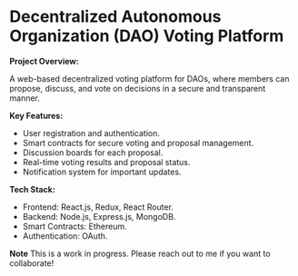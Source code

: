 # Decentralized Autonomous Organization (DAO) Voting Platform

**Project Overview:**

A web-based decentralized voting platform for DAOs, where members can propose, discuss, and vote on decisions in a secure and transparent manner.

**Key Features:**

- User registration and authentication.
- Smart contracts for secure voting and proposal management.
- Discussion boards for each proposal.
- Real-time voting results and proposal status.
- Notification system for important updates.

**Tech Stack:**

- Frontend: React.js, Redux, React Router.
- Backend: Node.js, Express.js, MongoDB.
- Smart Contracts: Ethereum.
- Authentication: OAuth.

**Note** This is a work in progress. Please reach out to me if you want to collaborate!

<!--
**Installation:**

1. Clone the repository:

```
git clone https://github.com/your-username/dao-voting-platform.git
```

2. Install dependencies for the frontend and backend:

```
cd dao-voting-frontend
npm install
cd ..
cd dao-voting-backend
npm install
```

**Usage:**

1. Start the backend server:

```
cd dao-voting-backend
npm start
```

2. Start the frontend development server:

```
cd dao-voting-frontend
npm start
```

The application should now be accessible at `http://localhost:3000`.

**How to Contribute:**

We welcome contributions from the open-source community. If you'd like to contribute to the project, please follow these steps:

1. Fork the project on GitHub.
2. Create a new branch for your feature or bug fix:
   ```
   git checkout -b feature/your-feature-name
   ```
3. Commit your changes and push them to your fork:
   ```
   git commit -m "Add your message here"
   git push origin feature/your-feature-name
   ```
4. Create a pull request on the main repository, explaining the changes you made.

**Contributors:**

- Your Name (GitHub Profile Link)

**License:**

This project is licensed under the MIT License - see the [LICENSE](LICENSE) file for details.

**Acknowledgments:**

- Mention any libraries, tutorials, or resources that you found helpful.

**Contact:**

- If you have any questions or need assistance, please contact [your email address].

--- -->
